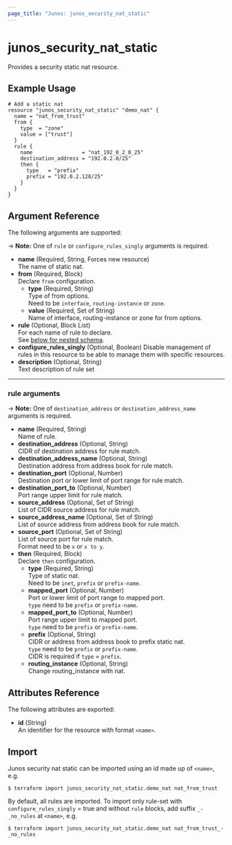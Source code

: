 ```yaml
---
page_title: "Junos: junos_security_nat_static"
---
```


# junos_security_nat_static

Provides a security static nat resource.

## Example Usage

```hcl
# Add a static nat
resource "junos_security_nat_static" "demo_nat" {
  name = "nat_from_trust"
  from {
    type  = "zone"
    value = ["trust"]
  }
  rule {
    name                = "nat_192_0_2_0_25"
    destination_address = "192.0.2.0/25"
    then {
      type   = "prefix"
      prefix = "192.0.2.128/25"
    }
  }
}
```

## Argument Reference

The following arguments are supported:

-> **Note:** One of `rule` or `configure_rules_singly` arguments is required.

- **name** (Required, String, Forces new resource)  
  The name of static nat.
- **from** (Required, Block)  
  Declare `from` configuration.
  - **type** (Required, String)  
    Type of from options.  
    Need to be `interface`, `routing-instance` or `zone`.
  - **value** (Required, Set of String)  
    Name of interface, routing-instance or zone for from options.
- **rule** (Optional, Block List)  
  For each name of rule to declare.  
  See [below for nested schema](#rule-arguments).
- **configure_rules_singly** (Optional, Boolean)
  Disable management of rules in this resource to be able to manage them with specific
  resources.
- **description** (Optional, String)  
  Text description of rule set

---

### rule arguments

-> **Note:** One of `destination_address` or `destination_address_name` arguments is required.

- **name** (Required, String)  
  Name of rule.
- **destination_address** (Optional, String)  
  CIDR of destination address for rule match.
- **destination_address_name** (Optional, String)  
  Destination address from address book for rule match.
- **destination_port** (Optional, Number)  
  Destination port or lower limit of port range for rule match.
- **destination_port_to** (Optional, Number)  
  Port range upper limit for rule match.
- **source_address** (Optional, Set of String)  
  List of CIDR source address for rule match.
- **source_address_name** (Optional, Set of String)  
  List of source address from address book for rule match.
- **source_port** (Optional, Set of String)  
  List of source port for rule match.  
  Format need to be `x` or `x to y`.
- **then** (Required, Block)  
  Declare `then` configuration.
  - **type** (Required, String)  
    Type of static nat.  
    Need to be `inet`, `prefix` or `prefix-name`.
  - **mapped_port** (Optional, Number)  
    Port or lower limit of port range to mapped port.  
    `type` need to be `prefix` or `prefix-name`.
  - **mapped_port_to** (Optional, Number)  
    Port range upper limit to mapped port.  
    `type` need to be `prefix` or `prefix-name`.
  - **prefix** (Optional, String)  
    CIDR or address from address book to prefix static nat.  
    `type` need to be `prefix` or `prefix-name`.  
    CIDR is required if `type` = `prefix`.
  - **routing_instance** (Optional, String)  
    Change routing_instance with nat.

## Attributes Reference

The following attributes are exported:

- **id** (String)  
  An identifier for the resource with format `<name>`.

## Import

Junos security nat static can be imported using an id made up of `<name>`, e.g.

```shell
$ terraform import junos_security_nat_static.demo_nat nat_from_trust
```

By default, all rules are imported. To import only rule-set with `configure_rules_singly` = true and
without `rule` blocks, add suffix `_-_no_rules` at `<name>`, e.g.

```shell
$ terraform import junos_security_nat_static.demo_nat nat_from_trust_-_no_rules
```
